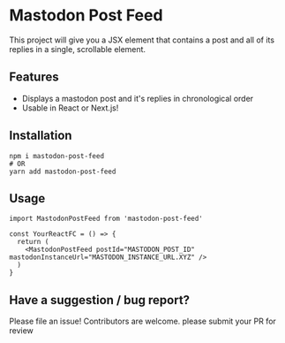 # Mastodon Post Feed

This project will give you a JSX element that contains a post and all of its replies in a single, scrollable element.

## Features
* Displays a mastodon post and it's replies in chronological order
* Usable in React or Next.js!

## Installation
```shell
npm i mastodon-post-feed
# OR
yarn add mastodon-post-feed
```

## Usage
```tsx
import MastodonPostFeed from 'mastodon-post-feed'

const YourReactFC = () => {
  return (
    <MastodonPostFeed postId="MASTODON_POST_ID" mastodonInstanceUrl="MASTODON_INSTANCE_URL.XYZ" />
  )
}
```

## Have a suggestion / bug report?
Please file an issue! Contributors are welcome. please submit your PR for review